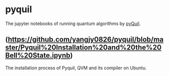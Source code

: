 # pyquil
The jupyter notebooks of running quantum algorithms by [pyQuil](https://pyquil.readthedocs.io/en/latest/).
## (https://github.com/yangjy0826/pyquil/blob/master/Pyquil%20Installation%20and%20the%20Bell%20State.ipynb)
The installation process of Pyquil, QVM and its compiler on Ubuntu. 

